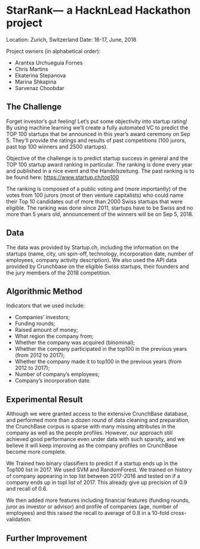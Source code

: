 # StarRank—  a HacknLead Hackathon project

Location: Zurich, Switzerland
Date: 16-17, June, 2018

Project owners (in alphabetical order): 
* Arantxa Urchueguia Fornes
* Chris Martins
* Ekaterina Stepanova
* Marina Shkapina
* Sarvenaz Choobdar



## The Challenge
Forget investor’s gut feeling! Let’s put some objectivity into startup rating! By using machine learning we’ll create a fully automated VC to predict the TOP 100 startups that be announced in this year’s award ceremony on Sep 5. They’ll provide the ratings and results of past competitions (100 jurors, past top 100 winners and 2500 startups).

Objective of the challenge is to predict startup success in general and the TOP 100 startup award ranking in particular. The ranking is done every year and published in a nice event and the Handelszeitung. The past ranking is to be found here: https://www.startup.ch/top100


The ranking is composed of a public voting and (more importantly) of the votes from 100 jurors (most of then venture capitalists) who could name their Top 10 candidates out of more than 2000 Swiss startups that were eligible. The ranking was done since 2011, startups have to be Swiss and no more than 5 years old, announcement of the winners will be on Sep 5, 2018.

## Data

The data was provided by Startup.ch, including the information on the startups (name, city, uni spin-off, technology, incorporation date, number of employees, company activity description). 
We also used the API data provided by Crunchbase on the eligible Swiss startups, their founders and the jury members of the 2018 competition. 

## Algorithmic Method

Indicators that we used include:

* Companies’ investors;
* Funding rounds;
* Raised amount of money;
* What region the company from;
* Whether the company was acquired (binominal);
* Whether the company participated in the top100 in the previous years (from 2012 to 2017);
* Whether the company made it to top100 in the previous years (from 2012 to 2017);
* Number of company’s employees;
* Company’s incorporation date.

## Experimental Result

Although we were granted access to the extensive CrunchBase database, and performed more than a dozen round of data cleaning and preparation, the CrunchBase corpus is sparse with many missing attributes in the company as well as the people profiles. However, our approach still achieved good performance even under data with such sparsity, and we believe it will keep improving as the company profiles on CrunchBase become more complete.

We Trained two binary classifiers to predict if a startup ends up in the Top100 list in 2017. We used SVM and RandomForest. We trained on history of company appearing in top list between 2017-2016 and tested on if a company ends up in topl list of 2017. This already give up precision of 0.9 and recall of 0.6. 

We then added more features including financial features (funding rounds, juror as investor or advisor) and profile of companies (age, number of employees) and this raised the recall to average of 0.8 in a 10-fold cross-validation.


## Further Improvement

